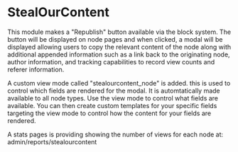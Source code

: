 # StealOurContent

This module makes a "Republish" button available via the block system. 
The button will be displayed on node pages and when clicked, a modal will be 
displayed allowing users to copy the relevant content of the node along with 
additional appended information such as a link back to the originating node, 
author information, and tracking capabilities to record view counts and 
referer information.

A custom view mode called "stealourcontent_node" is added. this is used to control 
which fields are rendered for the modal. It is automtatically made available 
to all node types. Use the view mode to control what fields are available. 
You can then create custom templates for your specific fields targeting the 
view mode to control how the content for your fields are rendered.

A stats pages is providing showing the number of views for each node at:
admin/reports/stealourcontent

